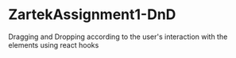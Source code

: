 # ZartekAssignment1-DnD

Dragging and Dropping according to the user's interaction with the elements using react hooks
